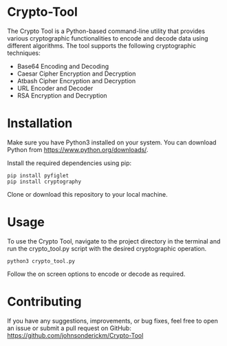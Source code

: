 # Crypto-Tool

The Crypto Tool is a Python-based command-line utility that provides various cryptographic functionalities to encode and decode data using different algorithms. The tool supports the following cryptographic techniques:

* Base64 Encoding and Decoding
* Caesar Cipher Encryption and Decryption
* Atbash Cipher Encryption and Decryption
* URL Encoder and Decoder
* RSA Encryption and Decryption



# Installation
Make sure you have Python3 installed on your system. You can download Python from https://www.python.org/downloads/.

Install the required dependencies using pip:

~~~
pip install pyfiglet
pip install cryptography
~~~

Clone or download this repository to your local machine.


# Usage
To use the Crypto Tool, navigate to the project directory in the terminal and run the crypto_tool.py script with the desired cryptographic operation.

~~~
python3 crypto_tool.py
~~~

Follow the on screen options to encode or decode as required.


# Contributing
If you have any suggestions, improvements, or bug fixes, feel free to open an issue or submit a pull request on GitHub: https://github.com/johnsonderickm/Crypto-Tool

